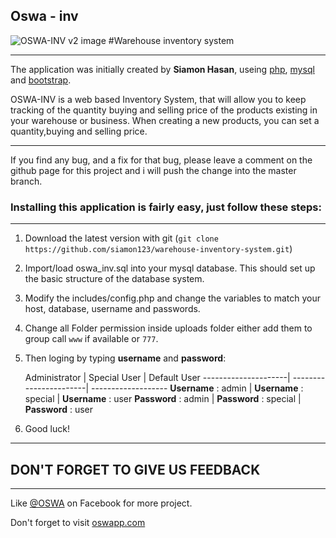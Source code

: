## Oswa - inv


![OSWA-INV v2 image](https://scontent-iad3-1.xx.fbcdn.net/v/t31.0-8/12045296_896994067005023_5505146103193104549_o.jpg?oh=4afd029c1486604d29f672d76becb8bc&oe=5921F70A " Warehouse inventory system ")
#Warehouse inventory system
- - - -

The application was initially created by **Siamon Hasan**, useing [php](http:php.net), [mysql](https://www.mysql.com) and [bootstrap](http://getbootstrap.com).


OSWA-INV is a web based Inventory System, that will allow you to keep tracking of the quantity buying and selling price of the products existing in your warehouse or business. When creating a new products, you can set a quantity,buying and selling price.

****

If you find any bug, and a fix for that bug, please leave a comment on the github page for this project and i will push the change into the master branch.


### Installing this application is fairly easy, just follow these steps:
****


1. Download the latest version with git (`git clone https://github.com/siamon123/warehouse-inventory-system.git`)


2. Import/load oswa_inv.sql into your mysql database. This should set up the basic structure of the database system.


3. Modify the includes/config.php and change the variables to match your host, database, username and passwords.


4. Change all Folder permission inside uploads folder either add them to group call `www` if available or `777`.


5. Then loging by typing **username** and **password**:


   Administrator        | Special User           | 
Default User
   ---------------------| -----------------------| -------------------
   **Username** : admin | 
**Username** : special | **Username** : user
   **Password** : admin | **Password** : special | **Password** : user

6. Good luck!  

- - - -

## DON'T FORGET TO GIVE US FEEDBACK

- - - -

Like  [@OSWA](https://www.facebook.com/oswapp) on Facebook for more project.

Don't forget to visit [oswapp.com](http://oswapp.com "OSWA")
